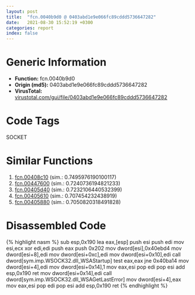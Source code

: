 ```yaml
---
layout: post
title:  "fcn.0040b9d0 @ 0403abd1e9e066fc89cddd5736647282"
date:   2021-08-30 15:52:19 +0300
categories: report
index: false
---
```


# Generic Information
- **Function:** fcn.0040b9d0
- **Origin (md5):** 0403abd1e9e066fc89cddd5736647282
- **VirusTotal:** [virustotal.com/gui/file/0403abd1e9e066fc89cddd5736647282][virustotal_ref]

# Code Tags
<span class="tag" id="SOCKET">SOCKET</span>


# Similar Functions

1. [fcn.00408c10][similar_1_ref] (sim.: 0.7495976190100117)
2. [fcn.00447600][similar_2_ref] (sim.: 0.7240736194821233)
3. [fcn.00405d40][similar_3_ref] (sim.: 0.7232106440532399)
4. [fcn.00405610][similar_4_ref] (sim.: 0.707454232438919)
5. [fcn.00405880][similar_5_ref] (sim.: 0.7050820318491828)


# Disassembled Code

{% highlight nasm %}
sub esp,0x190
lea eax,[esp]
push esi
push edi
mov esi,ecx
xor edi,edi
push eax
push 0x202
mov dword[esi],0x40ebd4
mov dword[esi+8],edi
mov dword[esi+0xc],edi
mov dword[esi+0x10],edi
call dword[sym.imp.WSOCK32.dll_WSAStartup]
test eax,eax
jne 0x40ba14
mov dword[esi+4],edi
mov dword[esi+0x14],1
mov eax,esi
pop edi
pop esi
add esp,0x190
ret 
mov dword[esi+0x14],edi
call dword[sym.imp.WSOCK32.dll_WSAGetLastError]
mov dword[esi+4],eax
mov eax,esi
pop edi
pop esi
add esp,0x190
ret 
{% endhighlight %}


[similar_1_ref]: /report/fcn.00408c10@0aa2d73a5300dff2412388945614b507
[similar_2_ref]: /report/fcn.00447600@18980bd3439a28c3ca084fb94b418e27
[similar_3_ref]: /report/fcn.00405d40@b9bcb002212a6b3f234989f71e66f5f7
[similar_4_ref]: /report/fcn.00405610@b9bcb002212a6b3f234989f71e66f5f7
[similar_5_ref]: /report/fcn.00405880@b9bcb002212a6b3f234989f71e66f5f7
[virustotal_ref]: https://www.virustotal.com/gui/file/0403abd1e9e066fc89cddd5736647282
